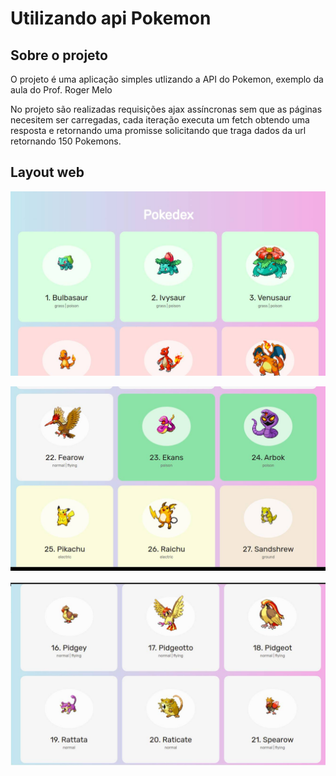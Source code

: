 # Utilizando api Pokemon

##  Sobre o projeto
O projeto é uma aplicação simples utlizando a API do Pokemon, exemplo da aula do Prof. Roger Melo

No projeto são realizadas requisições ajax assíncronas sem que as páginas necesitem ser carregadas,
cada iteração executa um fetch obtendo uma resposta e retornando uma promisse solicitando que traga dados
da url retornando 150 Pokemons.


## Layout web
![Web 1](https://github.com/lucimarNeves/api-pokemon/blob/main/assets/imagem1.jpg)

![Web 2](https://github.com/lucimarNeves/api-pokemon/blob/main/assets/imagem2.jpg)

![Web 3](https://github.com/lucimarNeves/api-pokemon/blob/main/assets/imagem3.jpg)
